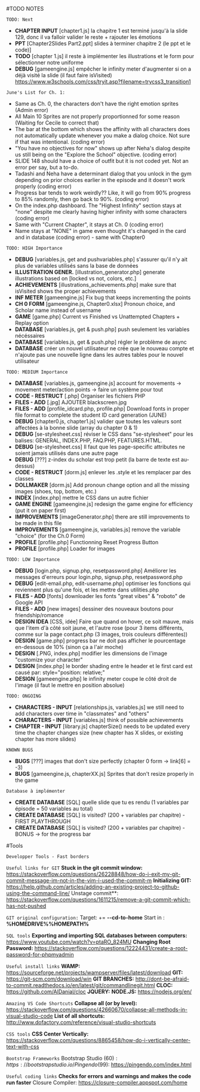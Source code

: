 ﻿#TODO NOTES

`TODO: Next`
- **CHAPTER INPUT**       [chapter1.js]                                   la chapitre 1 est terminé jusqu'à la slide 129, donc il va falloir valider le reste + rajouter les émotions
- **PPT**                 [Chapter2Slides Part2.ppt]                      slides à terminer chapitre 2 (le ppt et le code)]
- **TODO**                [chapter 1.js]                                  il reste à implémenter les illustrations et le form pour sélectionner notre uniforme
- **DEBUG**               [gameengine.js]                                 empêcher le infinity meter d'augmenter si on a déjà visité la slide (il faut faire isVisited)
https://www.w3schools.com/css/tryit.asp?filename=trycss3_transition1

`June's List for Ch. 1:`
- Same as Ch. 0, the characters don't have the right emotion sprites (Admin error)
- All Main 10 Sprites are not properly proportionned for some reason (Waiting for Cecile to correct that)
- The bar at the bottom which shows the affinity with all characters does not automatically update whenever you make a dialog choice. Not sure if that was intentional. (coding error)
- "You have no objectives for now" shows up after Neha's dialog despite us still being on the "Explore the School" objective. (coding error)
- SLIDE 148 should have a choice of outfit but it is not coded yet. Not an error per say, but a to-do.
- Tadashi and Neha have a determinant dialog that you unlock in the gym depending on prior choices earlier in the episode and it doesn't work properly (coding error)
- Progress bar tends to work weirdly?? Like, it will go from 90% progress to 85% randomly, then go back to 90%.  (coding error)
- On the index.php dashboard. The "Highest Infinity" section stays at "none" despite me clearly having higher infinity with some characters (coding error)
- Same with "Current Chapter", it stays at Ch. 0 (coding error)
- Name stays at "NONE" in game even thought it's changed in the card and in database (coding error) - same with Chapter0

`TODO: HIGH Importance`
- **DEBUG**               [variables.js, get and pushvariables.php]       s'assurer qu'il n'y ait plus de variables utilisés sans la base de données
- **ILLUSTRATION GENER.** [illustration_generator.php]                    generate illustrations based on [locked vs not, colors, etc.]
- **ACHIEVEMENTS**        [illustrations_achievements.php]                make sure that isVisited shows the proper achievements
- **INF METER**           [gameengine.js]                                 Fix bug that keeps incrementing the points
- **CH 0 FORM**           [gameengine.js, Chapter0.xlsx]                  Pronoun choice, and Scholar name instead of username
- **GAME**                [game.php]                                      Current vs Finished vs Unattempted Chapters + Replay option
- **DATABASE**            [variables.js, get & push.php]                  push seulement les variables nécéssaires
- **DATABASE**            [variables.js, get & push.php]                  régler le problème de async
- **DATABASE**                                                            créer un nouvel utilisateur ne crée que le nouveau compte et n'ajoute pas une nouvelle ligne dans les autres tables pour le nouvel utilisateur

`TODO: MEDIUM Importance`
- **DATABASE**            [variables.js, gameengine.js]                   account for movements -> movement meter/action points -> faire un système pour tout
- **CODE - RESTRUCT**     [.php]                                          Organiser les fichiers PHP
- **FILES - ADD**         [.jpg]                                          AJOUTER blackscreen.jpg
- **FILES - ADD**         [profile_idcard.php, profile.php]               Download fonts in proper file format to complete the student ID card generation (JUNE)
- **DEBUG**               [chapter0.js, chapter1.js]                      valider que toutes les valeurs sont affectées à la bonne slide (array du chapter 0 & 1)
- **DEBUG**               [se-stylesheet.css]                             réviser le CSS dans "se-stylesheet" pour les balises: GENERAL, INDEX.PHP, FAQ.PHP, FEATURES.HTML.
- **DEBUG**               [se-stylesheet.css]                             Il faut que les page-specific attributes ne soient jamais utilisés dans une autre page
- **DEBUG**               [???]                                           z-index du scholar est trop petit (la barre de texte est au-dessus)
- **CODE - RESTRUCT**     [dorm.js]                                       enlever les .style et les remplacer par des classes
- **DOLLMAKER**           [dorm.js]                                       Add pronoun change option and all the missing images (shoes, top, bottom, etc.)
- **INDEX**               [index.php]                                     mettre le CSS dans un autre fichier
- **GAME ENGINE**         [gameengine.js]                                 redesign the game engine for efficiency (put it on paper first)
- **IMPROVEMENTS**        [imageGenerator.php]                            there are still improvements to be made in this file
- **IMPROVEMENTS**        [gameengine.js, variables.js]                   remove the variable "choice" (for the Ch.0 Form)
- **PROFILE**             [profile.php]                                   Functionning Reset Progress Button
- **PROFILE**             [profile.php]                                   Loader for images

`TODO: LOW Importance`
- **DEBUG**               [login.php, signup.php, resetpassword.php]      Améliorer les messages d'erreurs pour login.php, signup.php, resetpassword.php
- **DEBUG**               [edit-email.php, edit-username.php]             optimiser les fonctions qui reviennent plus qu'une fois, et les mettre dans utilities.php
- **FILES - ADD**         [fonts]                                         downloader les fonts "great vibes" & "roboto" de Google API
- **FILES - ADD**         [new images]                                    dessiner des nouveaux boutons pour friendship/romance
- **DESIGN IDEA**         [CSS, idée]                                     Faire que quand on hover, ce soit mauve, mais que l'item d'à côté soit jaune, et l'autre rose (pour 3 items différents, comme sur la page contact.php (3 images, trois couleurs différentes))
- **DESIGN**              [game.php]                                      progress bar ne doit pas afficher le pourcentage en-dessous de 10% (sinon ça a l'air moche)
- **DESIGN**              [.PNG, index.php]                               modifier les dimensions de l'image "customize your character"
- **DESIGN**              [index.php]                                     le border shading entre le header et le first card est causé par: style="position: relative;"
- **DESIGN**              [gameengine.php]                                le infinity meter coupe le côté droit de l'image (il faut le mettre en position absolue)

`TODO: ONGOING`
- **CHARACTERS - INPUT**  [relationships.js, variables.js]                we still need to add characters over time in "classmates" and "others"
- **CHARACTERS - INPUT**  [variables.js]                                  think of possible achievements
- **CHAPTER - INPUT**     [library.js]                                    chapterSize() needs to be updated every time the chapter changes size (new chapter has X slides, or existing chapter has more slides)

`KNOWN BUGS`
- **BUGS**                [???]                                           images that don't size perfectly (chapter 0 form -> link[6] = -3)
- **BUGS**                [gameengine.js, chapterXX.js]                   Sprites that don't resize properly in the game

`Database à implémenter`
- **CREATE DATABASE**     [SQL]                                           quelle slide que tu es rendu (1 variables par épisode = 50 variables au total)
- **CREATE DATABASE**     [SQL]                                           is visited? (200 + variables par chapitre) - FIRST PLAYTHROUGH
- **CREATE DATABASE**     [SQL]                                           is visited? (200 + variables par chapitre) - BONUS -> for the progress bar


#Tools

`Developper Tools - Fast borders`
<style>
**
{
    border: 1px solid black;        
}
</style>

`Useful links for GIT`
**Stuck in the git commit window:** https://stackoverflow.com/questions/26228848/how-do-i-exit-my-git-commit-message-im-not-in-the-vim-i-used-the-commit-m
**Initializing GIT:** https://help.github.com/articles/adding-an-existing-project-to-github-using-the-command-line/
Unstage commit**: https://stackoverflow.com/questions/1611215/remove-a-git-commit-which-has-not-pushed

`GIT original configuration:`
Target: += **--cd-to-home**
Start in : **%HOMEDRIVE%%HOMEPATH%**

`SQL tools`
**Exporting and importing SQL databases between computers:** https://www.youtube.com/watch?v=ptaRO_824MU
**Changing Root Password:** https://stackoverflow.com/questions/12224431/create-a-root-password-for-phpmyadmin

`Useful install links`
**WAMP:** https://sourceforge.net/projects/wampserver/files/latest/download
**GIT:** https://git-scm.com/download/win
**GIT BRANCHES:** http://dont-be-afraid-to-commit.readthedocs.io/en/latest/git/commandlinegit.html
**CLOC:** https://github.com/AlDanial/cloc
**JQUERY:** 
**NODE.JS:** https://nodejs.org/en/

`Amazing VS Code Shortcuts`
**Collapse all (or by level):** https://stackoverflow.com/questions/42660670/collapse-all-methods-in-visual-studio-code
**List of all shortcuts:** http://www.dofactory.com/reference/visual-studio-shortcuts

`CSS tools`
**CSS Center Vertically:** https://stackoverflow.com/questions/8865458/how-do-i-vertically-center-text-with-css

`Bootstrap Frameworks`
Bootstrap Studio (60$): https://bootstrapstudio.io/
Pingendo (99$): https://pingendo.com/index.html

`Useful coding links`
**Checks for errors and warnings and makes the code run faster**
Closure Compiler: https://closure-compiler.appspot.com/home
